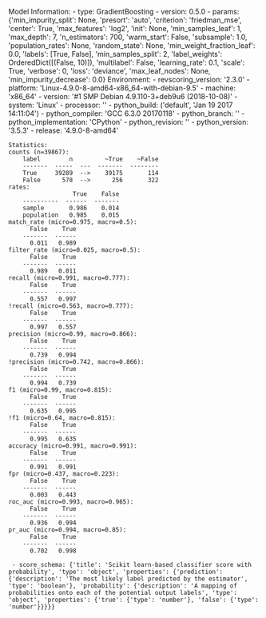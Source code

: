 Model Information:
	 - type: GradientBoosting
	 - version: 0.5.0
	 - params: {'min_impurity_split': None, 'presort': 'auto', 'criterion': 'friedman_mse', 'center': True, 'max_features': 'log2', 'init': None, 'min_samples_leaf': 1, 'max_depth': 7, 'n_estimators': 700, 'warm_start': False, 'subsample': 1.0, 'population_rates': None, 'random_state': None, 'min_weight_fraction_leaf': 0.0, 'labels': [True, False], 'min_samples_split': 2, 'label_weights': OrderedDict([(False, 10)]), 'multilabel': False, 'learning_rate': 0.1, 'scale': True, 'verbose': 0, 'loss': 'deviance', 'max_leaf_nodes': None, 'min_impurity_decrease': 0.0}
	Environment:
	 - revscoring_version: '2.3.0'
	 - platform: 'Linux-4.9.0-8-amd64-x86_64-with-debian-9.5'
	 - machine: 'x86_64'
	 - version: '#1 SMP Debian 4.9.110-3+deb9u6 (2018-10-08)'
	 - system: 'Linux'
	 - processor: ''
	 - python_build: ('default', 'Jan 19 2017 14:11:04')
	 - python_compiler: 'GCC 6.3.0 20170118'
	 - python_branch: ''
	 - python_implementation: 'CPython'
	 - python_revision: ''
	 - python_version: '3.5.3'
	 - release: '4.9.0-8-amd64'
	
	Statistics:
	counts (n=39867):
		label        n         ~True    ~False
		-------  -----  ---  -------  --------
		True     39289  -->    39175       114
		False      578  -->      256       322
	rates:
		              True    False
		----------  ------  -------
		sample       0.986    0.014
		population   0.985    0.015
	match_rate (micro=0.975, macro=0.5):
		  False    True
		-------  ------
		  0.011   0.989
	filter_rate (micro=0.025, macro=0.5):
		  False    True
		-------  ------
		  0.989   0.011
	recall (micro=0.991, macro=0.777):
		  False    True
		-------  ------
		  0.557   0.997
	!recall (micro=0.563, macro=0.777):
		  False    True
		-------  ------
		  0.997   0.557
	precision (micro=0.99, macro=0.866):
		  False    True
		-------  ------
		  0.739   0.994
	!precision (micro=0.742, macro=0.866):
		  False    True
		-------  ------
		  0.994   0.739
	f1 (micro=0.99, macro=0.815):
		  False    True
		-------  ------
		  0.635   0.995
	!f1 (micro=0.64, macro=0.815):
		  False    True
		-------  ------
		  0.995   0.635
	accuracy (micro=0.991, macro=0.991):
		  False    True
		-------  ------
		  0.991   0.991
	fpr (micro=0.437, macro=0.223):
		  False    True
		-------  ------
		  0.003   0.443
	roc_auc (micro=0.993, macro=0.965):
		  False    True
		-------  ------
		  0.936   0.994
	pr_auc (micro=0.994, macro=0.85):
		  False    True
		-------  ------
		  0.702   0.998
	
	 - score_schema: {'title': 'Scikit learn-based classifier score with probability', 'type': 'object', 'properties': {'prediction': {'description': 'The most likely label predicted by the estimator', 'type': 'boolean'}, 'probability': {'description': 'A mapping of probabilities onto each of the potential output labels', 'type': 'object', 'properties': {'true': {'type': 'number'}, 'false': {'type': 'number'}}}}}

